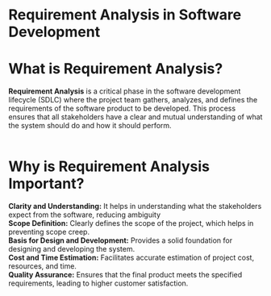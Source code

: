 # Requirement Analysis in Software Development

# What is Requirement Analysis?
<strong>Requirement Analysis</strong> is a critical phase in the software development lifecycle (SDLC) where the project team gathers, analyzes, and defines the requirements of the software product to be developed. This process ensures that all stakeholders have a clear and mutual understanding of what the system should do and how it should perform.<br /><br />
# Why is Requirement Analysis Important?
<strong>Clarity and Understanding:</strong>  It helps in understanding what the stakeholders expect from the software, reducing ambiguity<br />
<strong>Scope Definition:</strong>  Clearly defines the scope of the project, which helps in preventing scope creep.<br />
<strong>Basis for Design and Development:</strong>  Provides a solid foundation for designing and developing the system.<br />
<strong>Cost and Time Estimation:</strong>  Facilitates accurate estimation of project cost, resources, and time.<br />
<strong>Quality Assurance:</strong>  Ensures that the final product meets the specified requirements, leading to higher customer satisfaction.
